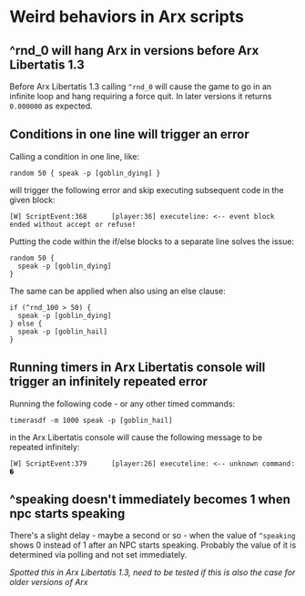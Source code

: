 # Weird behaviors in Arx scripts

## ^rnd_0 will hang Arx in versions before Arx Libertatis 1.3

Before Arx Libertatis 1.3 calling `^rnd_0` will cause the game to go in an infinite loop and hang requiring a force quit.
In later versions it returns `0.000000` as expected.

## Conditions in one line will trigger an error

Calling a condition in one line, like:

`random 50 { speak -p [goblin_dying] }`

will trigger the following error and skip executing subsequent code in the given block:

`[W] ScriptEvent:368      [player:36] executeline: <-- event block ended without accept or refuse!`

Putting the code within the if/else blocks to a separate line solves the issue:

```
random 50 {
  speak -p [goblin_dying]
}
```

The same can be applied when also using an else clause:

```
if (^rnd_100 > 50) {
  speak -p [goblin_dying]
} else {
  speak -p [goblin_hail]
}
```

## Running timers in Arx Libertatis console will trigger an infinitely repeated error

Running the following code - or any other timed commands:

`timerasdf -m 1000 speak -p [goblin_hail]`

in the Arx Libertatis console will cause the following message to be repeated infinitely:

`[W] ScriptEvent:379      [player:26] executeline: <-- unknown command: �`

## ^speaking doesn't immediately becomes 1 when npc starts speaking

There's a slight delay - maybe a second or so - when the value of `^speaking` shows 0 instead of 1
after an NPC starts speaking. Probably the value of it is determined via polling and not set immediately.

_Spotted this in Arx Libertatis 1.3, need to be tested if this is also the case for older versions of Arx_
